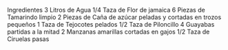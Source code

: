 Ingredientes
3 Litros de Agua 
1/4 Taza de Flor de jamaica
6 Piezas de Tamarindo limpio
2 Piezas de Caña de azúcar peladas y cortadas en trozos pequeños
1 Taza de Tejocotes pelados
1/2 Taza de Piloncillo
4 Guayabas partidas a la mitad
2 Manzanas amarillas cortadas en gajos
1/2 Taza de Ciruelas pasas